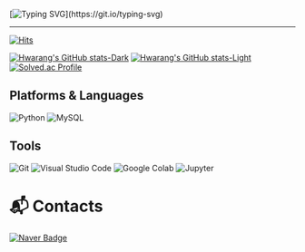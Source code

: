 
[![Typing SVG](https://readme-typing-svg.demolab.com?font=Alkatra&weight=500&size=45&duration=4000&pause=3&color=6994CDEE&center=false&vCenter=false&multiline=true&repeat=true&width=1000&height=100&lines=H+w+a+r+a+n+g+'+s+G+i+t+H+u+b+!+!)](https://git.io/typing-svg)

---
[![Hits](https://hits.seeyoufarm.com/api/count/incr/badge.svg?url=https%3A%2F%2Fgithub.com%2Flanglanghwa&count_bg=%2392CD7D&title_bg=%23555555&icon=github.svg&icon_color=%23E7E7E7&title=GitHub&edge_flat=false)](https://hits.seeyoufarm.com)

[![Hwarang's GitHub stats-Dark](https://github-readme-stats.vercel.app/api?username=langlanghwa&show_icons=true&theme=dark#gh-dark-mode-only)](https://github.com/langlanghwa/github-readme-stats#gh-dark-mode-only)
[![Hwarang's GitHub stats-Light](https://github-readme-stats.vercel.app/api?username=langlanghwa&show_icons=true&theme=default#gh-light-mode-only)](https://github.com/langlanghwa/github-readme-stats#gh-light-mode-only)
[![Solved.ac Profile](http://mazassumnida.wtf/api/v2/generate_badge?boj=hwarang7)](https://solved.ac/hwarang7/)

## Platforms & Languages
![Python](https://img.shields.io/badge/Python-3776AB.svg?&style=for-the-badge&logo=Python&logoColor=white)
![MySQL](https://img.shields.io/badge/MySQL-4479A1.svg?&style=for-the-badge&logo=MySQL&logoColor=white)


## Tools
![Git](https://img.shields.io/badge/Git-F05032.svg?&style=for-the-badge&logo=Git&logoColor=white)
![Visual Studio Code](https://img.shields.io/badge/Visual%20Studio%20Code-007ACC.svg?&style=for-the-badge&logo=Visual%20Studio%20Code&logoColor=white)
![Google Colab](https://img.shields.io/badge/Google%20colab-F9AB00.svg?&style=for-the-badge&logo=Google%20Colab&logoColor=white)
![Jupyter](https://img.shields.io/badge/Jupyter-F37626.svg?&style=for-the-badge&logo=Jupyter&logoColor=white)

# :mailbox_with_mail: Contacts

[![Naver Badge](https://img.shields.io/badge/Naver-03C75A?style=flat-square&logo=Naver&logoColor=white&link=mailto:greenday7347@naver.com)](mailto:greenday7347@naver.com)
